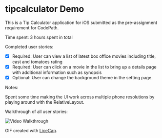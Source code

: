 # tipcalculator Demo

This is a Tip Calculator application for iOS submitted as the pre-assignment requirement for CodePath.

Time spent: 3 hours spent in total

Completed user stories:

 * [x] Required: User can view a list of latest box office movies including title, cast and tomatoes rating
 * [x] Required: User can click on a movie in the list to bring up a details page with additional information such as synopsis
 * [x] Optional: User can change the background theme in the setting page.
 
Notes:

Spent some time making the UI work across multiple phone resolutions by playing around with the RelativeLayout.

Walkthrough of all user stories:

![Video Walkthrough](demo_tip.gif)

GIF created with [LiceCap](http://www.cockos.com/licecap/).
